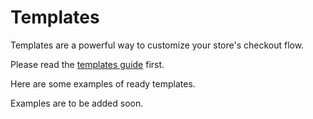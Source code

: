 # Templates

Templates are a powerful way to customize your store's checkout flow.

Please read the [templates guide](../guides/templates.md) first.

Here are some examples of ready templates.

Examples are to be added soon.

